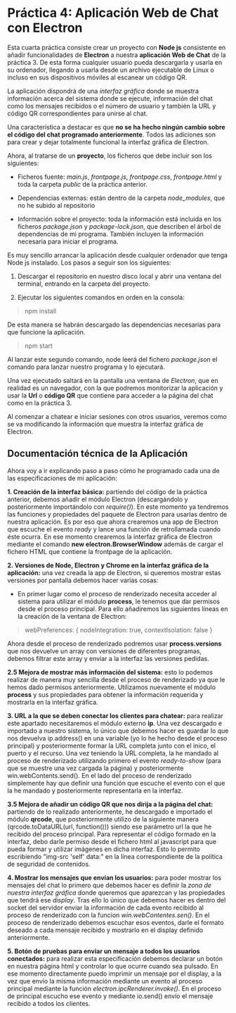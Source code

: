 # Práctica 4: Aplicación Web de Chat con Electron

Esta cuarta práctica consiste crear un proyecto con **Node js** consistente en añadir funcionalidades de **Electron** a nuestra **aplicación Web de Chat** de la práctica 3. De esta forma cualquier usuario pueda descargarla y usarla en su ordenador, llegando a usarla desde un archivo ejecutable de Linux o incluso en sus dispositivos móviles al escanear un código QR. 

La aplicación dispondrá de una *interfaz gráfica* donde se muestra información acerca del sistema donde se ejecute, información del chat como los mensajes recibidos o el número de usuario y también la URL y código QR correspondientes para unirse al chat.

Una característica a destacar es que **no se ha hecho ningún cambio sobre el código del chat programado anteriormente**. Todos las adiciones son para crear y dejar totalmente funcional la interfaz gráfica de Electron.

Ahora, al tratarse de un **proyecto**, los ficheros que debe incluir son los siguientes:

* Ficheros fuente: *main.js*, *frontpage.js*, *frontpage.css*, *frontpage.html* y toda la carpeta *public* de la práctica anterior.

* Dependencias externas: están dentro de la carpeta *node_modules*, que no he subido al repositorio

* Información sobre el proyecto: toda la información está incluida en los ficheros *package.json* y *package-lock.json*, que describen el árbol de dependencias de mi programa. También incluyen la información necesaria para iniciar el programa.

Es muy sencillo arrancar la aplicación desde cualquier ordenador que tenga Node js instalado. Los pasos a seguir son los siguientes:

1. Descargar el repositorio en nuestro disco local y abrir una ventana del terminal, entrando en la carpeta del proyecto.

2. Ejecutar los siguientes comandos en orden en la consola:

> npm install

De esta manera se habrán descargado las dependencias necesarias para que funcione la aplicación.

> npm start

Al lanzar este segundo comando, node leerá del fichero *package.json* el comando para lanzar nuestro programa y lo ejecutará. 

Una vez ejecutado saltará en la pantalla una ventana de *Electron*, que en realidad es un navegador, con la que podremos monitorizar la aplicación y usar la **Url** o **código QR** que contiene para acceder a la página del chat como en la práctica 3.

Al comenzar a chatear e iniciar sesiones con otros usuarios, veremos como se va modificando la información que muestra la interfaz gráfica de Electron.

## Documentación técnica de la Aplicación

Ahora voy a ir explicando paso a paso cómo he programado cada una de las especificaciones de mi aplicación:

**1. Creación de la interfaz básica:** partiendo del código de la práctica anterior, debemos añadir el módulo Electron (descargándolo y posteriormente importándolo con *require()*). En este momento ya tendremos las funciones y propiedades del paquete de Electron para usarlas dentro de nuestra aplicación. Es por eso que ahora crearemos una app de Electron que escuche el evento *ready* y lance una función de retrollamada cuando éste ocurra. En ese momento crearemos la interfaz gráfica de Electron mediante el comando **new electron.BrowserWindow** además de cargar el fichero HTML que contiene la frontpage de la aplicación.

**2. Versiones de Node, Electron y Chrome en la interfaz gráfica de la aplicación:**  una vez creada la app de Electron, si queremos mostrar estas versiones por pantalla debemos hacer varias cosas: 

* En primer lugar como el proceso de renderizado necesita acceder al sistema para utilizar el módulo **process**, le tenemos que dar permisos desde el proceso principal. Para ello añadiremos las siguientes líneas en la creación de la ventana de Electron: 

> webPreferences: {
            nodeIntegration: true,
            contextIsolation: false
        }

Ahora desde el proceso de renderizado podremos usar **process.versions** que nos devuelve un array con versiones de diferentes programas, debemos filtrar este array y enviar a la interfaz las versiones pedidas. 

**2.5 Mejora de mostrar más información del sistema:** esto lo podemos realizar de manera muy sencilla desde el proceso de renderizado ya que le hemos dado permisos anteriormente. Utilizamos nuevamente el módulo **process** y sus propiedades para obtener la información requerida y mostrarla en la interfaz gráfica.

**3. URL a la que se deben conectar los clientes para chatear:** para realizar este apartado necesitaremos el módulo externo **ip**. Una vez descargado e importado a nuestro sistema, lo único que debemos hacer es guardar lo que nos devuelva ip.address() en una variable (yo lo he hecho desde el proceso principal) y posteriormente formar la URL completa junto con el inico, el puerto y el recurso. Una vez teniendo la URL completa, la he mandado al proceso de renderizado utilizando primero el evento *ready-to-show* (para que se muestre una vez cargada la página) y posteriormente win.webContents.send(). En el lado del proceso de renderizado simplemente hay que definir una función que escuche el evento con el que la he mandado y posteriormente representarla en la interfaz.

**3.5 Mejora de añadir un código QR que nos dirija a la página del chat:** partiendo de lo realizado anteriormente, he descargado e importado el módulo **qrcode**, que posteriormente utilizo de la siguiente manera (qrcode.toDataURL(url, function())) siendo ese parámetro url la que he recibido del proceso principal. Para representar el código formado en la interfaz, debo darle permiso desde el fichero html al javascript para que pueda formar y utilizar imágenes en dicha interfaz. Esto lo permito escribiendo "img-src 'self' data:" en la línea correspondiente de la política de seguridad de contenidos.

**4. Mostrar los mensajes que envían los usuarios:** para poder mostrar los mensajes del chat lo primero que debemos hacer es definir la *zona de nuestra interfaz gráfica* donde queremos que aparezcan y las propiedades que tendrá ese *display*. Tras ello lo único que debemos hacer es dentro del socket del servidor enviar la información de cada evento recibido al proceso de renderizado con la funcion *win.webContentes.sen()*. En el proceso de renderizado debemos escuchar esos eventos, darle el formato deseado a cada mensaje recibido y mostrarlo en el display definido anteriormente.

**5. Botón de pruebas para enviar un mensaje a todos los usuarios conectados:** para realizar esta especificación debemos declarar un botón en nuestra página html y controlar lo que ocurre cuando sea pulsado. En ese momento directamente puedo imprimir un mensaje por el display, a la vez que envío la misma información mediante un evento al proceso principal mediante la función *electron.ipcRenderer.invoke()*. En el proceso de principal escucho ese evento y mediante io.send() envío el mensaje recibido a todos los clientes.